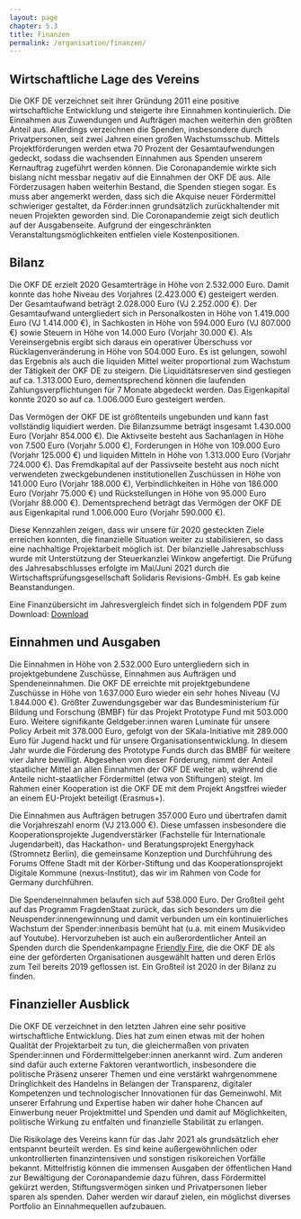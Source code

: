 ```yaml
---
layout: page
chapter: 5.3
title: Finanzen
permalink: /organisation/finanzen/
---
```


## Wirtschaftliche Lage des Vereins

Die OKF DE verzeichnet seit ihrer Gründung 2011 eine positive wirtschaftliche Entwicklung und steigerte ihre Einnahmen kontinuierlich. Die Einnahmen aus Zuwendungen und Aufträgen machen weiterhin den größten Anteil aus. Allerdings verzeichnen die Spenden, insbesondere durch Privatpersonen, seit zwei Jahren einen großen Wachstumsschub. Mittels Projektförderungen werden etwa 70 Prozent der Gesamtaufwendungen gedeckt, sodass die wachsenden Einnahmen aus Spenden unserem Kernauftrag zugeführt werden können. Die Coronapandemie wirkte sich bislang nicht  messbar negativ auf die Einnahmen der OKF DE aus. Alle Förderzusagen haben weiterhin Bestand, die Spenden stiegen sogar. Es muss aber angemerkt werden, dass sich die Akquise neuer Fördermittel schwieriger gestaltet, da Förder:innen grundsätzlich zurückhaltender mit neuen Projekten geworden sind. Die Coronapandemie zeigt sich deutlich auf der Ausgabenseite. Aufgrund der eingeschränkten Veranstaltungsmöglichkeiten entfielen viele Kostenpositionen.

## Bilanz

Die OKF DE erzielt 2020 Gesamterträge in Höhe von 2.532.000 Euro. Damit konnte das hohe Niveau des Vorjahres (2.423.000 €) gesteigert werden. Der Gesamtaufwand beträgt 2.028.000 Euro (VJ 2.252.000 €). Der Gesamtaufwand untergliedert sich in Personalkosten in Höhe von 1.419.000 Euro (VJ 1.414.000 €), in Sachkosten in Höhe von 594.000 Euro (VJ 807.000 €) sowie Steuern in Höhe von 14.000 Euro (Vorjahr 30.000 €). Als Vereinsergebnis ergibt sich daraus ein operativer Überschuss vor Rücklagenveränderung in Höhe von 504.000 Euro. Es ist gelungen, sowohl das Ergebnis als auch die liquiden Mittel weiter proportional zum Wachstum der Tätigkeit der OKF DE zu steigern. Die Liquiditätsreserven sind gestiegen auf ca. 1.313.000 Euro, dementsprechend können die laufenden Zahlungsverpflichtungen für 7 Monate abgedeckt werden. Das Eigenkapital konnte 2020 so auf ca. 1.006.000 Euro gesteigert werden. 

Das Vermögen der OKF DE ist größtenteils ungebunden und kann fast vollständig liquidiert werden. Die Bilanzsumme beträgt insgesamt 1.430.000 Euro (Vorjahr 854.000 €). Die Aktivseite besteht aus Sachanlagen in Höhe von 7.500 Euro (Vorjahr 5.000 €), Forderungen in Höhe von 109.000 Euro (Vorjahr 125.000 €) und liquiden Mitteln in Höhe von 1.313.000 Euro (Vorjahr 724.000 €). Das Fremdkapital auf der Passivseite besteht aus noch nicht verwendeten zweckgebundenen institutionellen Zuschüssen in Höhe von 141.000 Euro (Vorjahr 188.000 €), Verbindlichkeiten in Höhe von 186.000 Euro (Vorjahr 75.000 €) und Rückstellungen in Höhe von 95.000 Euro (Vorjahr 88.000 €). Dementsprechend beträgt das Vermögen der OKF DE aus Eigenkapital rund 1.006.000 Euro (Vorjahr 590.000 €).

Diese Kennzahlen zeigen, dass wir unsere für 2020 gesteckten Ziele erreichen konnten, die finanzielle Situation weiter zu stabilisieren, so dass eine nachhaltige Projektarbeit möglich ist. Der bilanzielle Jahresabschluss wurde mit Unterstützung der Steuerkanzlei Winkow angefertigt. Die Prüfung des Jahresabschlusses erfolgte im Mai/Juni 2021 durch die Wirtschaftsprüfungsgesellschaft Solidaris Revisions-GmbH. Es gab keine Beanstandungen.

Eine Finanzübersicht im Jahresvergleich findet sich in folgendem PDF zum Download:
<a href="/assets/documents/Finanzen_Jahresbericht_2019.pdf" class="download-table">Download</a>
<br>

## Einnahmen und Ausgaben

Die Einnahmen in Höhe von 2.532.000 Euro untergliedern sich in projektgebundene Zuschüsse, Einnahmen aus Aufträgen und Spendeneinnahmen. Die OKF DE erreichte mit projektgebundene Zuschüsse in Höhe von 1.637.000 Euro wieder ein sehr hohes Niveau (VJ 1.844.000 €). Größter Zuwendungsgeber war das Bundesministerium für Bildung und Forschung (BMBF) für das Projekt Prototype Fund mit 503.000 Euro. Weitere signifikante Geldgeber:innen waren Luminate für unsere Policy Arbeit mit 378.000 Euro, gefolgt von der SKala-Initiative mit 289.000 Euro für Jugend hackt und für unsere Organisationsentwicklung. In diesem Jahr wurde die Förderung des Prototype Funds durch das BMBF für weitere vier Jahre bewilligt. Abgesehen von dieser Förderung, nimmt der Anteil staatlicher Mittel an allen Einnahmen der OKF DE weiter ab, während die Anteile nicht-staatlicher Fördermittel (etwa von Stiftungen) steigt. Im Rahmen einer Kooperation ist die OKF DE mit dem Projekt Angstfrei wieder an einem EU-Projekt beteiligt (Erasmus+).  

Die Einnahmen aus Aufträgen betrugen 357.000 Euro und übertrafen damit die Vorjahreszahl enorm (VJ 213.000 €). Diese umfassen insbesondere die Kooperationsprojekte Jugendverstärker (Fachstelle für Internationale Jugendarbeit), das Hackathon- und Beratungsprojekt Energyhack (Stromnetz Berlin), die gemeinsame Konzeption und Durchführung des Forums Offene Stadt mit der Körber-Stiftung und das Kooperationsprojekt Digitale Kommune (nexus-Institut), das wir im Rahmen von Code for Germany durchführen. 

Die Spendeneinnahmen belaufen sich auf 538.000 Euro. Der Großteil geht auf das Programm FragdenStaat zurück, das sich besonders um die Neuspender:innengewinnung und damit verbunden um ein kontinuierliches Wachstum der Spender:innenbasis bemüht hat (u.a. mit einem Musikvideo auf Youtube). Hervorzuheben ist auch ein außerordentlicher Anteil an Spenden durch die Spendenkampagne [Friendly Fire](https://de.wikipedia.org/wiki/Friendly_Fire_(Charity-Livestream)), die die OKF DE als eine der geförderten Organisationen ausgewählt hatten und deren Erlös zum Teil bereits 2019 geflossen ist. Ein Großteil ist 2020 in der Bilanz zu finden.  

## Finanzieller Ausblick

Die OKF DE verzeichnet in den letzten Jahren eine sehr positive wirtschaftliche Entwicklung. Dies hat zum einen etwas mit der hohen Qualität der Projektarbeit zu tun, die gleichermaßen von privaten Spender:innen und Fördermittelgeber:innen anerkannt wird. Zum anderen sind dafür auch externe Faktoren verantwortlich, insbesondere die politische Präsenz unserer Themen und eine verstärkt wahrgenommene Dringlichkeit des Handelns in Belangen der Transparenz, digitaler Kompetenzen und technologischer Innovationen für das Gemeinwohl. Mit unserer Erfahrung und Expertise haben wir daher hohe Chancen auf Einwerbung neuer Projektmittel und Spenden und damit auf Möglichkeiten, politische Wirkung zu entfalten und finanzielle Stabilität zu erlangen. 

Die Risikolage des Vereins kann für das Jahr 2021 als grundsätzlich eher entspannt beurteilt werden. Es sind keine außergewöhnlichen oder unkontrollierten finanzintensiven und sonstigen risikoreichen Vorfälle bekannt. Mittelfristig können die immensen Ausgaben der öffentlichen Hand zur Bewältigung der Coronapandemie dazu führen, dass Fördermittel gekürzt werden, Stiftungsvermögen sinken und Privatpersonen lieber sparen als spenden. Daher werden wir darauf zielen, ein möglichst diverses Portfolio an Einnahmequellen aufzubauen.
